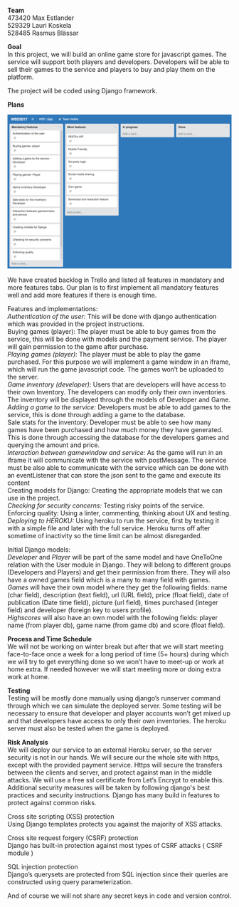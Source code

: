__Team__ <br>
   473420 Max Estlander <br>
   529329 Lauri Koskela <br>
   528485 Rasmus Blässar <br>

__Goal__ <br>
In this project, we will build an online game store for javascript games. The service will support both players and developers. Developers will be able to sell their games to the service and players to buy and play them on the platform.

The project will be coded using Django framework.

__Plans__

![backlog](images/backlog.png)

We have created backlog in Trello and listed all features in mandatory and more features tabs. Our plan is to first implement all mandatory features well and add more features if there is enough time.

Features and implementations: <br>
_Authentication of the user:_ This will be done with django authentication which was provided in the project instructions. <br>
Buying games (player): The player must be able to buy games from the service, this will be done with models and the payment service. The player will gain permission to the game after purchase. <br>
_Playing games (player):_ The player must be able to play the game purchased. For this purpose we will implement a game window in an iframe, which will run the game javascript code. The games won’t be uploaded to the server. <br>
_Game inventory (developer):_ Users that are developers will have access to their own Inventory. The developers can modify only their own inventories. The inventory will be displayed through the models of Developer and Game. <br>
_Adding a game to the service:_ Developers must be able to add games to the service, this is done through adding a game to the database. <br>
Sale stats for the inventory: Developer must be able to see how many games have been purchased and how much money they have generated. This is done through accessing the database for the developers games and querying the amount and price. <br>
_Interaction between gamewindow and service:_ As the game will run in an iframe it will communicate with the service with postMessage. The service must be also able to communicate with the service which can be done with an eventListener that can store the json sent to the game and execute its content <br>
Creating models for Django: Creating the appropriate models that we can use in the project. <br>
_Checking for security concerns:_ Testing risky points of the service. <br>
Enforcing quality: Using a linter, commenting, thinking about UX and testing. <br>
_Deploying to HEROKU:_ Using heroku to run the service, first by testing it with a simple file and later with the full service. Heroku turns off after sometime of inactivity so the time limit can be almost disregarded.

Initial Django models: <br>
_Developer_ and _Player_ will be part of the same model and have OneToOne relation with the User module in Django. They will belong to different groups (Developers and Players) and get their permission from there. They will also have a owned games field which is a many to many field with games. <br>
_Games_ will have their own model where they get the following fields: name (char field), description (text field), url (URL field), price (float field), date of publication (Date time field), picture (url field), times purchased (integer field) and developer (foreign key to users profile). <br>
_Highscores_ will also have an own model with the following fields: player name (from player db), game name (from game db) and score (float field).

__Process and Time Schedule__<br>
We will not be working on winter break but after that we will start meeting face-to-face once a week for a long period of time (5+ hours) during which we will try to get everything done so we won’t have to meet-up or work at home extra. If needed however we will start meeting more or doing extra work at home.

__Testing__ <br>
Testing will be mostly done manually using django’s runserver command through which we can simulate the deployed server. Some testing will be necessary to ensure that developer and player accounts won’t get mixed up and that developers have access to only their own inventories.
The heroku server must also be tested when the game is deployed.

__Risk Analysis__<br>
We will deploy our service to an external Heroku server, so the server security is not in our hands.
We will secure our the whole site with https, except with the provided payment service.
Https will secure the transfers between the clients and server, and protect against man in the middle attacks. We will use a free ssl certificate from Let’s Encrypt to enable this.
Additional security measures will be taken by following django's best practices and security instructions. Django has many build in features to protect against common risks.

Cross site scripting (XSS) protection <br>
Using Django templates protects you against the majority of XSS attacks.

Cross site request forgery (CSRF) protection <br>
Django has built-in protection against most types of CSRF attacks ( CSRF module )

SQL injection protection <br>
Django’s querysets are protected from SQL injection since their queries are constructed using query parameterization.

And of course we will not share any secret keys in code and version control.
